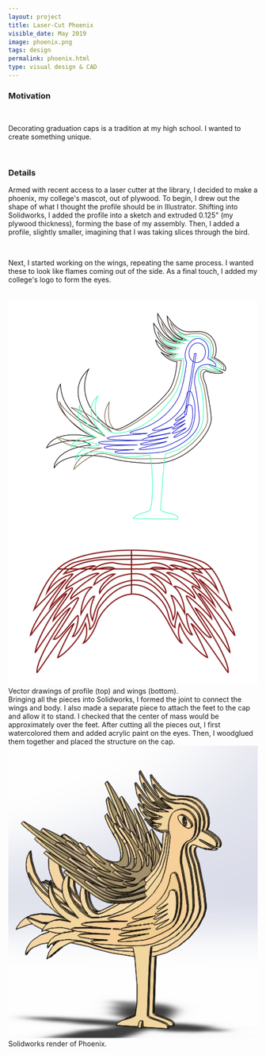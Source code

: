```yaml
---
layout: project
title: Laser-Cut Phoenix
visible_date: May 2019
image: phoenix.png
tags: design
permalink: phoenix.html
type: visual design & CAD
---
```


### Motivation

<br>

Decorating graduation caps is a tradition at my high school. I wanted to create something unique.

<br>

### Details

Armed with recent access to a laser cutter at the library, I decided to make a phoenix, my college's mascot, out of plywood. To begin, I drew out the shape of what I thought the profile should be in Illustrator. Shifting into Solidworks, I added the profile into a sketch and extruded 0.125" (my plywood thickness), forming the base of my assembly. Then, I added a profile, slightly smaller, imagining that I was taking slices through the bird.

<br>

Next, I started working on the wings, repeating the same process. I wanted these to look like flames coming out of the side. As a final touch, I added my college's logo to form the eyes.

<br>

<img src="/public/images/phoenix_ai.png" class="img-fluid" alt="Responsive image" width=600 px>

<img src="/public/images/phoenix_ai_wings.png" class="img-fluid" alt="Responsive image" width=600 px>
Vector drawings of profile (top) and wings (bottom).


<br>
Bringing all the pieces into Solidworks, I formed the joint to connect the wings and body. I also made a separate piece to attach the feet to the cap and allow it to stand. I checked that the center of mass would be approximately over the feet. After cutting all the pieces out, I first watercolored them and added acrylic paint on the eyes. Then, I woodglued them together and placed the structure on the cap.

<br>
<img src="/public/images/phoenix_solidworks.png" class="img-fluid" alt="Responsive image" width=600 px>
Solidworks render of Phoenix.


